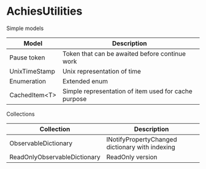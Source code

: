 # AchiesUtilities

<summary>Simple models</summary>

| Model | Description |
|-----|---------------|
|Pause token| Token that can be awaited before continue work |
|UnixTimeStamp|Unix representation of time|
|Enumeration|Extended enum |
|CachedItem\<T\>|Simple representation of item used for cache purpose|

<summary>Collections</summary>

| Collection | Description |
|-----|---------------|
|ObservableDictionary| INotifyPropertyChanged dictionary with indexing |
|ReadOnlyObservableDictionary| ReadOnly version |
